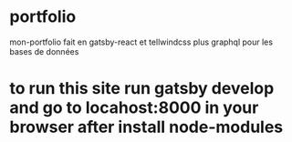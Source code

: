 # portfolio
mon-portfolio fait en gatsby-react et tellwindcss plus graphql pour les bases de données

# to run this site run gatsby develop and go to locahost:8000 in your browser after install node-modules 

